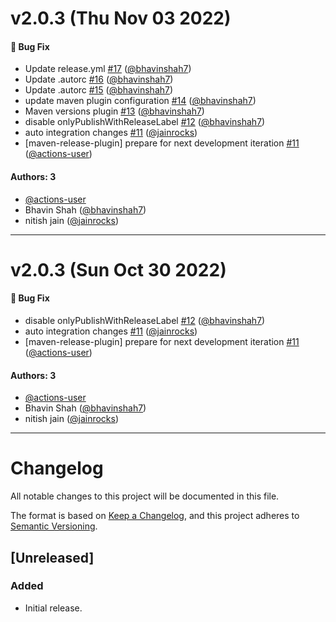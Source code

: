 # v2.0.3 (Thu Nov 03 2022)

#### 🐛 Bug Fix

- Update release.yml [#17](https://github.com/graph-quilt/graphql-service-adapters/pull/17) ([@bhavinshah7](https://github.com/bhavinshah7))
- Update .autorc [#16](https://github.com/graph-quilt/graphql-service-adapters/pull/16) ([@bhavinshah7](https://github.com/bhavinshah7))
- Update .autorc [#15](https://github.com/graph-quilt/graphql-service-adapters/pull/15) ([@bhavinshah7](https://github.com/bhavinshah7))
- update maven plugin configuration [#14](https://github.com/graph-quilt/graphql-service-adapters/pull/14) ([@bhavinshah7](https://github.com/bhavinshah7))
- Maven versions plugin [#13](https://github.com/graph-quilt/graphql-service-adapters/pull/13) ([@bhavinshah7](https://github.com/bhavinshah7))
- disable onlyPublishWithReleaseLabel [#12](https://github.com/graph-quilt/graphql-service-adapters/pull/12) ([@bhavinshah7](https://github.com/bhavinshah7))
- auto integration changes [#11](https://github.com/graph-quilt/graphql-service-adapters/pull/11) ([@jainrocks](https://github.com/jainrocks))
- [maven-release-plugin] prepare for next development iteration [#11](https://github.com/graph-quilt/graphql-service-adapters/pull/11) ([@actions-user](https://github.com/actions-user))

#### Authors: 3

- [@actions-user](https://github.com/actions-user)
- Bhavin Shah ([@bhavinshah7](https://github.com/bhavinshah7))
- nitish jain ([@jainrocks](https://github.com/jainrocks))

---

# v2.0.3 (Sun Oct 30 2022)

#### 🐛 Bug Fix

- disable onlyPublishWithReleaseLabel [#12](https://github.com/graph-quilt/graphql-service-adapters/pull/12) ([@bhavinshah7](https://github.com/bhavinshah7))
- auto integration changes [#11](https://github.com/graph-quilt/graphql-service-adapters/pull/11) ([@jainrocks](https://github.com/jainrocks))
- [maven-release-plugin] prepare for next development iteration [#11](https://github.com/graph-quilt/graphql-service-adapters/pull/11) ([@actions-user](https://github.com/actions-user))

#### Authors: 3

- [@actions-user](https://github.com/actions-user)
- Bhavin Shah ([@bhavinshah7](https://github.com/bhavinshah7))
- nitish jain ([@jainrocks](https://github.com/jainrocks))

---

# Changelog
All notable changes to this project will be documented in this file.

The format is based on [Keep a Changelog](https://keepachangelog.com/en/1.0.0/),
and this project adheres to [Semantic Versioning](https://semver.org/spec/v2.0.0.html).

## [Unreleased]
### Added
- Initial release.